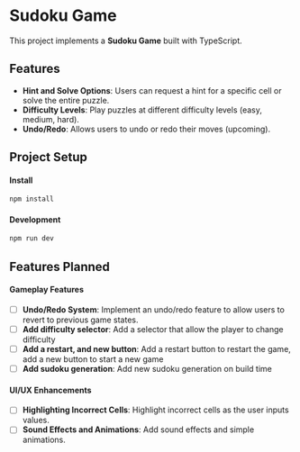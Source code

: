 # Sudoku Game

This project implements a **Sudoku Game** built with TypeScript.

## Features

- **Hint and Solve Options**: Users can request a hint for a specific cell or solve the entire puzzle.
- **Difficulty Levels**: Play puzzles at different difficulty levels (easy, medium, hard).
- **Undo/Redo**: Allows users to undo or redo their moves (upcoming).

## Project Setup

#### Install

```bash
npm install
```

#### Development

```bash
npm run dev
```

## Features Planned

#### Gameplay Features

- [ ] **Undo/Redo System**: Implement an undo/redo feature to allow users to revert to previous game states.
- [ ] **Add difficulty selector**: Add a selector that allow the player to change difficulty
- [ ] **Add a restart, and new button**: Add a restart button to restart the game, add a new button to start a new game
- [ ] **Add sudoku generation**: Add new sudoku generation on build time

#### UI/UX Enhancements

- [ ] **Highlighting Incorrect Cells**: Highlight incorrect cells as the user inputs values.
- [ ] **Sound Effects and Animations**: Add sound effects and simple animations.

